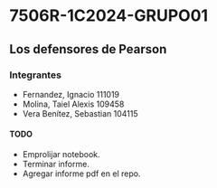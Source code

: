 # 7506R-1C2024-GRUPO01

## Los defensores de Pearson

### Integrantes

- Fernandez, Ignacio 111019
- Molina, Taiel Alexis 109458
- Vera Benítez, Sebastian 104115

#### TODO

- Emprolijar notebook.
- Terminar informe.
- Agregar informe pdf en el repo.



